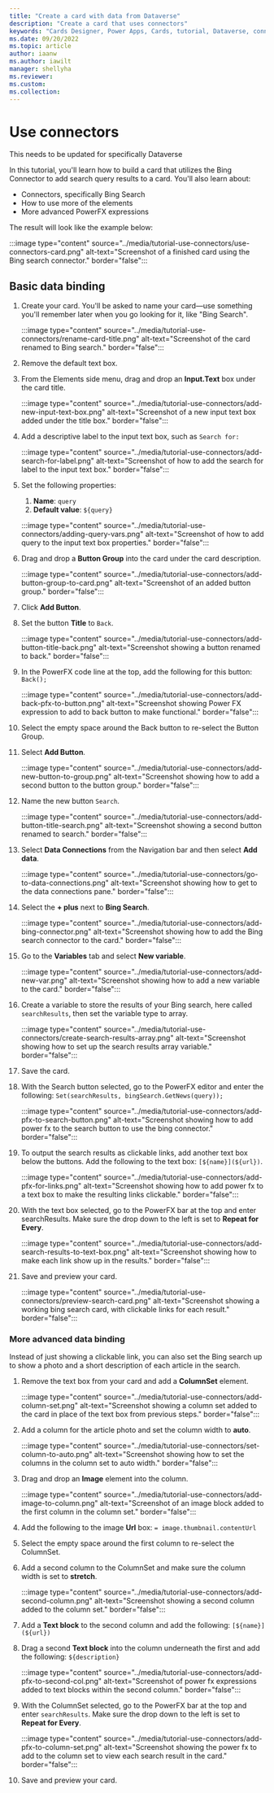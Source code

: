 ```yaml
---
title: "Create a card with data from Dataverse"
description: "Create a card that uses connectors"
keywords: "Cards Designer, Power Apps, Cards, tutorial, Dataverse, connectors"
ms.date: 09/20/2022
ms.topic: article
author: iaanw
ms.author: iawilt
manager: shellyha
ms.reviewer: 
ms.custom: 
ms.collection: 
---
```


# Use connectors

This needs to be updated for specifically Dataverse

In this tutorial, you'll learn how to build a card that utilizes the Bing Connector to add search query results to a card. You'll also learn about:

- Connectors, specifically Bing Search
- How to use more of the elements
- More advanced PowerFX expressions

The result will look like the example below:

:::image type="content" source="../media/tutorial-use-connectors/use-connectors-card.png" alt-text="Screenshot of a finished card using the Bing search connector." border="false":::

## Basic data binding

1. Create your card. You'll be asked to name your card&mdash;use something you'll remember later when you go looking for it, like "Bing Search".

   :::image type="content" source="../media/tutorial-use-connectors/rename-card-title.png" alt-text="Screenshot of the card renamed to Bing search." border="false":::

1. Remove the default text box.

1. From the Elements side menu, drag and drop an **Input.Text** box under the card title.

   :::image type="content" source="../media/tutorial-use-connectors/add-new-input-text-box.png" alt-text="Screenshot of a new input text box added under the title box." border="false":::

1. Add a descriptive label to the input text box, such as `Search for:`

   :::image type="content" source="../media/tutorial-use-connectors/add-search-for-label.png" alt-text="Screenshot of how to add the search for label to the input text box." border="false":::

1. Set the following properties:
   1. **Name**: `query`
   1. **Default value**: `${query}`

   :::image type="content" source="../media/tutorial-use-connectors/adding-query-vars.png" alt-text="Screenshot of how to add query to the input text box properties." border="false":::

1. Drag and drop a **Button Group** into the card under the card description.

   :::image type="content" source="../media/tutorial-use-connectors/add-button-group-to-card.png" alt-text="Screenshot of an added button group." border="false":::

1. Click **Add Button**.

1. Set the button **Title** to `Back`.

   :::image type="content" source="../media/tutorial-use-connectors/add-button-title-back.png" alt-text="Screenshot showing a button renamed to back." border="false":::

1. In the PowerFX code line at the top, add the following for this button: `Back();`

   :::image type="content" source="../media/tutorial-use-connectors/add-back-pfx-to-button.png" alt-text="Screenshot showing Power FX expression to add to back button to make functional." border="false":::

1. Select the empty space around the Back button to re-select the Button Group.

1. Select **Add Button**.

   :::image type="content" source="../media/tutorial-use-connectors/add-new-button-to-group.png" alt-text="Screenshot showing how to add a second button to the button group." border="false":::

1. Name the new button `Search`.

   :::image type="content" source="../media/tutorial-use-connectors/add-button-title-search.png" alt-text="Screenshot showing a second button renamed to search." border="false":::

1. Select **Data Connections** from the Navigation bar and then select **Add data**.

   :::image type="content" source="../media/tutorial-use-connectors/go-to-data-connections.png" alt-text="Screenshot showing how to get to the data connections pane." border="false":::

1. Select the **+ plus** next to **Bing Search**.

   :::image type="content" source="../media/tutorial-use-connectors/add-bing-connector.png" alt-text="Screenshot showing how to add the Bing search connector to the card." border="false":::

1. Go to the **Variables** tab and select **New variable**.

   :::image type="content" source="../media/tutorial-use-connectors/add-new-var.png" alt-text="Screenshot showing how to add a new variable to the card." border="false":::

1. Create a variable to store the results of your Bing search, here called `searchResults`, then set the variable type to array.

   :::image type="content" source="../media/tutorial-use-connectors/create-search-results-array.png" alt-text="Screenshot showing how to set up the search results array variable." border="false":::

1. Save the card.

1. With the Search button selected, go to the PowerFX editor and enter the following: `Set(searchResults, bingSearch.GetNews(query));`

   :::image type="content" source="../media/tutorial-use-connectors/add-pfx-to-search-button.png" alt-text="Screenshot showing how to add power fx to the search button to use the bing connector." border="false":::

1. To output the search results as clickable links, add another text box below the buttons. Add the following to the text box: `[${name}](${url})`.

   :::image type="content" source="../media/tutorial-use-connectors/add-pfx-for-links.png" alt-text="Screenshot showing how to add power fx to a text box to make the resulting links clickable." border="false":::

1. With the text box selected, go to the PowerFX bar at the top and enter searchResults. Make sure the drop down to the left is set to **Repeat for Every**.

   :::image type="content" source="../media/tutorial-use-connectors/add-search-results-to-text-box.png" alt-text="Screenshot showing how to make each link show up in the results." border="false":::

1. Save and preview your card.

   :::image type="content" source="../media/tutorial-use-connectors/preview-search-card.png" alt-text="Screenshot showing a working bing search card, with clickable links for each result." border="false":::

### More advanced data binding

Instead of just showing a clickable link, you can also set the Bing search up to show a photo and a short description of each article in the search.

1. Remove the text box from your card and add a **ColumnSet** element.

   :::image type="content" source="../media/tutorial-use-connectors/add-column-set.png" alt-text="Screenshot showing a column set added to the card in place of the text box from previous steps." border="false":::

1. Add a column for the article photo and set the column width to **auto**.

   :::image type="content" source="../media/tutorial-use-connectors/set-column-to-auto.png" alt-text="Screenshot showing how to set the columns in the column set to auto width." border="false":::

1. Drag and drop an **Image** element into the column.

   :::image type="content" source="../media/tutorial-use-connectors/add-image-to-column.png" alt-text="Screenshot of an image block added to the first column in the column set." border="false":::

1. Add the following to the image **Url** box: `= image.thumbnail.contentUrl`

1. Select the empty space around the first column to re-select the ColumnSet.

1. Add a second column to the ColumnSet and make sure the column width is set to **stretch**.

   :::image type="content" source="../media/tutorial-use-connectors/add-second-column.png" alt-text="Screenshot showing a second column added to the column set." border="false":::

1. Add a **Text block** to the second column and add the following: `[${name}](${url})`

1. Drag a second **Text block** into the column underneath the first and add the following: `${description}`

   :::image type="content" source="../media/tutorial-use-connectors/add-pfx-to-second-col.png" alt-text="Screenshot of power fx expressions added to text blocks within the second column." border="false":::

1. With the ColumnSet selected, go to the PowerFX bar at the top and enter `searchResults`. Make sure the drop down to the left is set to **Repeat for Every**.

   :::image type="content" source="../media/tutorial-use-connectors/add-pfx-to-column-set.png" alt-text="Screenshot showing the power fx to add to the column set to view each search result in the card." border="false":::

1. Save and preview your card.

